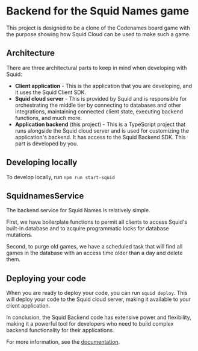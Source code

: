 # Backend for the Squid Names game

This project is designed to be a clone of the Codenames board game with the purpose showing how Squid Cloud can be used
to make such a game.

## Architecture

There are three architectural parts to keep in mind when developing with Squid:

- **Client application** - This is the application that you are developing, and it uses the Squid Client SDK.
- **Squid cloud server** - This is provided by Squid and is responsible for orchestrating the middle tier by connecting
  to databases and other integrations, maintaining connected client state, executing backend functions, and much more.
- **Application backend** (this project) - This is a TypeScript project that runs alongside the Squid cloud server and
  is used for customizing the application's backend. It has access to the Squid Backend SDK. This part is developed by
  you.

## Developing locally

To develop locally, run `npm run start-squid`

## SquidnamesService

The backend service for Squid Names is relatively simple.

First, we have boilerplate functions to permit all clients to access Squid's built-in database and to acquire
programmatic locks for database mutations.

Second, to purge old games, we have a scheduled task that will find all games in the database with an access time older
than a day and delete them.

## Deploying your code

When you are ready to deploy your code, you can run `squid deploy`. This will deploy your code to the Squid cloud
server,
making it available to your client application.

In conclusion, the Squid Backend code has extensive power and flexibility, making it a powerful tool for developers who
need to build complex backend functionality for their applications.

For more information, see the [documentation](https://docs.squid.cloud/docs/backend/).
